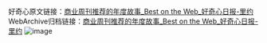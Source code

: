 好奇心原文链接：[商业周刊推荐的年度故事_Best on the Web_好奇心日报-里约](https://www.qdaily.com/articles/4542.html)
WebArchive归档链接：[商业周刊推荐的年度故事_Best on the Web_好奇心日报-里约](http://web.archive.org/web/20190623161412/https://www.qdaily.com/articles/4542.html)
![image](http://ww3.sinaimg.cn/large/007d5XDply1g3w4e5nm49j30u02cg1kx)